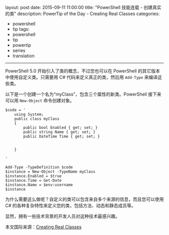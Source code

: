 ﻿layout: post
date: 2015-09-11 11:00:00
title: "PowerShell 技能连载 - 创建真实的类"
description: PowerTip of the Day - Creating Real Classes
categories:
- powershell
- tip
tags:
- powershell
- tip
- powertip
- series
- translation
---
PowerShell 5.0 开始引入了类的概念，不过您也可以在 PowerShell 的其它版本中使用自定义类。只需要用 C# 代码来定义真正的类，然后用 `Add-Type` 来编译这些类。

以下是一个创建一个名为“myClass”，包含三个属性的新类。PowerShell 接下来可以用 `New-Object` 命令创建对象。

    $code = '
        using System;
        public class myClass
        {
            public bool Enabled { get; set; }
            public string Name { get; set; }
            public DateTime Time { get; set; }
    
    
        }
    
    '
    
    Add-Type -TypeDefinition $code
    $instance = New-Object -TypeName myClass
    $instance.Enabled = $true
    $instance.Time = Get-Date
    $instance.Name = $env:username
    $instance

为什么需要这么做呢？自定义的类可以包含来自多个来源的信息，而且您可以使用 C# 的各种复杂特性来定义您的类，包括方法、动态和静态成员等。

显然，拥有一些技术背景的开发人员对这种技术最感兴趣。

<!--more-->
本文国际来源：[Creating Real Classes](http://community.idera.com/powershell/powertips/b/tips/posts/creating-real-classes)
